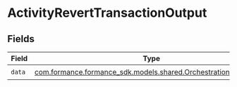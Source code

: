# ActivityRevertTransactionOutput


## Fields

| Field                                                                                                               | Type                                                                                                                | Required                                                                                                            | Description                                                                                                         |
| ------------------------------------------------------------------------------------------------------------------- | ------------------------------------------------------------------------------------------------------------------- | ------------------------------------------------------------------------------------------------------------------- | ------------------------------------------------------------------------------------------------------------------- |
| `data`                                                                                                              | [com.formance.formance_sdk.models.shared.OrchestrationTransaction](../../models/shared/OrchestrationTransaction.md) | :heavy_check_mark:                                                                                                  | N/A                                                                                                                 |